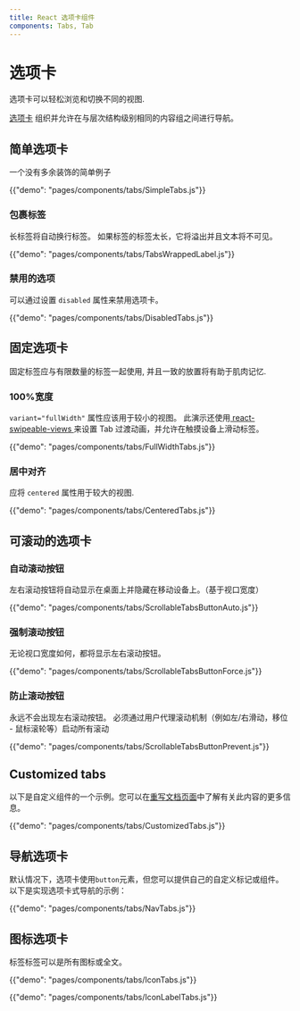 ```yaml
---
title: React 选项卡组件
components: Tabs, Tab
---
```


# 选项卡

<p class="description">选项卡可以轻松浏览和切换不同的视图.</p>

[选项卡](https://material.io/design/components/tabs.html) 组织并允许在与层次结构级别相同的内容组之间进行导航。

## 简单选项卡

一个没有多余装饰的简单例子

{{"demo": "pages/components/tabs/SimpleTabs.js"}}

### 包裹标签

长标签将自动换行标签。 如果标签的标签太长，它将溢出并且文本将不可见。

{{"demo": "pages/components/tabs/TabsWrappedLabel.js"}}

### 禁用的选项

可以通过设置 ` disabled ` 属性来禁用选项卡。

{{"demo": "pages/components/tabs/DisabledTabs.js"}}

## 固定选项卡

固定标签应与有限数量的标签一起使用, 并且一致的放置将有助于肌肉记忆.

### 100%宽度

`variant="fullWidth"` 属性应该用于较小的视图。 此演示还使用[ react-swipeable-views ](https://github.com/oliviertassinari/react-swipeable-views)来设置 Tab 过渡动画，并允许在触摸设备上滑动标签。

{{"demo": "pages/components/tabs/FullWidthTabs.js"}}

### 居中对齐

应将 `centered` 属性用于较大的视图.

{{"demo": "pages/components/tabs/CenteredTabs.js"}}

## 可滚动的选项卡

### 自动滚动按钮

左右滚动按钮将自动显示在桌面上并隐藏在移动设备上。（基于视口宽度）

{{"demo": "pages/components/tabs/ScrollableTabsButtonAuto.js"}}

### 强制滚动按钮

无论视口宽度如何，都将显示左右滚动按钮。

{{"demo": "pages/components/tabs/ScrollableTabsButtonForce.js"}}

### 防止滚动按钮

永远不会出现左右滚动按钮。 必须通过用户代理滚动机制（例如左/右滑动，移位 - 鼠标滚轮等）启动所有滚动

{{"demo": "pages/components/tabs/ScrollableTabsButtonPrevent.js"}}

## Customized tabs

以下是自定义组件的一个示例。您可以在[重写文档页面](/customization/components/)中了解有关此内容的更多信息。

{{"demo": "pages/components/tabs/CustomizedTabs.js"}}



## 导航选项卡

默认情况下，选项卡使用`button`元素，但您可以提供自己的自定义标记或组件。 以下是实现选项卡式导航的示例：

{{"demo": "pages/components/tabs/NavTabs.js"}}

## 图标选项卡

标签标签可以是所有图标或全文。

{{"demo": "pages/components/tabs/IconTabs.js"}}

{{"demo": "pages/components/tabs/IconLabelTabs.js"}}